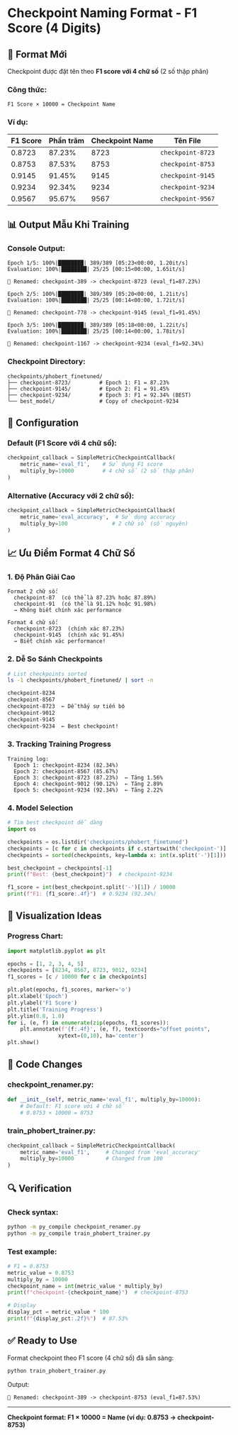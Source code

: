 # Checkpoint Naming Format - F1 Score (4 Digits)

## 🎯 Format Mới

Checkpoint được đặt tên theo **F1 score với 4 chữ số** (2 số thập phân)

### Công thức:
```
F1 Score × 10000 = Checkpoint Name
```

### Ví dụ:

| F1 Score | Phần trăm | Checkpoint Name | Tên File |
|----------|-----------|-----------------|----------|
| 0.8723 | 87.23% | 8723 | `checkpoint-8723` |
| 0.8753 | 87.53% | 8753 | `checkpoint-8753` |
| 0.9145 | 91.45% | 9145 | `checkpoint-9145` |
| 0.9234 | 92.34% | 9234 | `checkpoint-9234` |
| 0.9567 | 95.67% | 9567 | `checkpoint-9567` |

## 📊 Output Mẫu Khi Training

### Console Output:
```
Epoch 1/5: 100%|████████| 389/389 [05:23<00:00, 1.20it/s]
Evaluation: 100%|████████| 25/25 [00:15<00:00, 1.65it/s]

📁 Renamed: checkpoint-389 -> checkpoint-8723 (eval_f1=87.23%)

Epoch 2/5: 100%|████████| 389/389 [05:20<00:00, 1.21it/s]
Evaluation: 100%|████████| 25/25 [00:14<00:00, 1.72it/s]

📁 Renamed: checkpoint-778 -> checkpoint-9145 (eval_f1=91.45%)

Epoch 3/5: 100%|████████| 389/389 [05:18<00:00, 1.22it/s]
Evaluation: 100%|████████| 25/25 [00:14<00:00, 1.78it/s]

📁 Renamed: checkpoint-1167 -> checkpoint-9234 (eval_f1=92.34%)
```

### Checkpoint Directory:
```
checkpoints/phobert_finetuned/
├── checkpoint-8723/         # Epoch 1: F1 = 87.23%
├── checkpoint-9145/         # Epoch 2: F1 = 91.45%
├── checkpoint-9234/         # Epoch 3: F1 = 92.34% (BEST)
└── best_model/              # Copy of checkpoint-9234
```

## 🔧 Configuration

### Default (F1 Score với 4 chữ số):
```python
checkpoint_callback = SimpleMetricCheckpointCallback(
    metric_name='eval_f1',    # Sử dụng F1 score
    multiply_by=10000         # 4 chữ số (2 số thập phân)
)
```

### Alternative (Accuracy với 2 chữ số):
```python
checkpoint_callback = SimpleMetricCheckpointCallback(
    metric_name='eval_accuracy',  # Sử dụng accuracy
    multiply_by=100              # 2 chữ số (số nguyên)
)
```

## 📈 Ưu Điểm Format 4 Chữ Số

### 1. **Độ Phân Giải Cao**
```
Format 2 chữ số:
  checkpoint-87  (có thể là 87.23% hoặc 87.89%)
  checkpoint-91  (có thể là 91.12% hoặc 91.98%)
  → Không biết chính xác performance

Format 4 chữ số:
  checkpoint-8723  (chính xác 87.23%)
  checkpoint-9145  (chính xác 91.45%)
  → Biết chính xác performance!
```

### 2. **Dễ So Sánh Checkpoints**
```bash
# List checkpoints sorted
ls -1 checkpoints/phobert_finetuned/ | sort -n

checkpoint-8234
checkpoint-8567
checkpoint-8723  ← Dễ thấy sự tiến bộ
checkpoint-9012
checkpoint-9145
checkpoint-9234  ← Best checkpoint!
```

### 3. **Tracking Training Progress**
```
Training log:
  Epoch 1: checkpoint-8234 (82.34%)
  Epoch 2: checkpoint-8567 (85.67%)
  Epoch 3: checkpoint-8723 (87.23%)  ← Tăng 1.56%
  Epoch 4: checkpoint-9012 (90.12%)  ← Tăng 2.89%
  Epoch 5: checkpoint-9234 (92.34%)  ← Tăng 2.22%
```

### 4. **Model Selection**
```python
# Tìm best checkpoint dễ dàng
import os

checkpoints = os.listdir('checkpoints/phobert_finetuned')
checkpoints = [c for c in checkpoints if c.startswith('checkpoint-')]
checkpoints = sorted(checkpoints, key=lambda x: int(x.split('-')[1]))

best_checkpoint = checkpoints[-1]
print(f"Best: {best_checkpoint}")  # checkpoint-9234

f1_score = int(best_checkpoint.split('-')[1]) / 10000
print(f"F1: {f1_score:.4f}")  # 0.9234 (92.34%)
```

## 🎨 Visualization Ideas

### Progress Chart:
```python
import matplotlib.pyplot as plt

epochs = [1, 2, 3, 4, 5]
checkpoints = [8234, 8567, 8723, 9012, 9234]
f1_scores = [c / 10000 for c in checkpoints]

plt.plot(epochs, f1_scores, marker='o')
plt.xlabel('Epoch')
plt.ylabel('F1 Score')
plt.title('Training Progress')
plt.ylim(0.8, 1.0)
for i, (e, f) in enumerate(zip(epochs, f1_scores)):
    plt.annotate(f'{f:.4f}', (e, f), textcoords="offset points", 
                xytext=(0,10), ha='center')
plt.show()
```

## 📝 Code Changes

### checkpoint_renamer.py:
```python
def __init__(self, metric_name='eval_f1', multiply_by=10000):
    # Default: F1 score với 4 chữ số
    # 0.8753 × 10000 = 8753
```

### train_phobert_trainer.py:
```python
checkpoint_callback = SimpleMetricCheckpointCallback(
    metric_name='eval_f1',     # Changed from 'eval_accuracy'
    multiply_by=10000          # Changed from 100
)
```

## 🔍 Verification

### Check syntax:
```bash
python -m py_compile checkpoint_renamer.py
python -m py_compile train_phobert_trainer.py
```

### Test example:
```python
# F1 = 0.8753
metric_value = 0.8753
multiply_by = 10000
checkpoint_name = int(metric_value * multiply_by)
print(f"checkpoint-{checkpoint_name}")  # checkpoint-8753

# Display
display_pct = metric_value * 100
print(f"{display_pct:.2f}%")  # 87.53%
```

## ✅ Ready to Use

Format checkpoint theo F1 score (4 chữ số) đã sẵn sàng:

```bash
python train_phobert_trainer.py
```

Output:
```
📁 Renamed: checkpoint-389 -> checkpoint-8753 (eval_f1=87.53%)
```

---

**Checkpoint format: F1 × 10000 = Name (ví dụ: 0.8753 → checkpoint-8753)**
